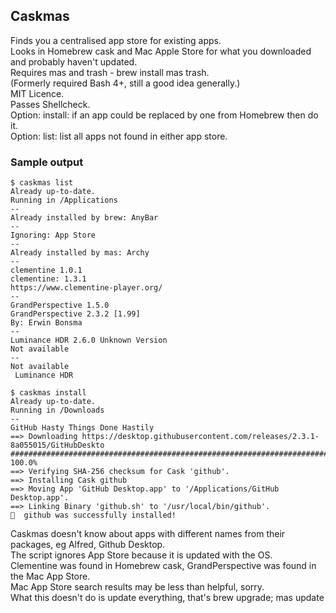 ## Caskmas

Finds you a centralised app store for existing apps.  
Looks in Homebrew cask and Mac Apple Store for what you downloaded and probably haven't updated.  
Requires mas and trash - brew install mas trash.  
(Formerly required Bash 4+, still a good idea generally.)  
MIT Licence.  
Passes Shellcheck.  
Option: install: if an app could be replaced by one from Homebrew then do it.  
Option: list: list all apps not found in either app store.  

### Sample output

```
$ caskmas list
Already up-to-date.
Running in /Applications
--
Already installed by brew: AnyBar
--
Ignoring: App Store
--
Already installed by mas: Archy
--
clementine 1.0.1
clementine: 1.3.1
https://www.clementine-player.org/
--
GrandPerspective 1.5.0
GrandPerspective 2.3.2 [1.99]
By: Erwin Bonsma
--
Luminance HDR 2.6.0 Unknown Version
Not available
--
Not available
 Luminance HDR

$ caskmas install
Already up-to-date.
Running in /Downloads
--
GitHub Hasty Things Done Hastily
==> Downloading https://desktop.githubusercontent.com/releases/2.3.1-8a055015/GitHubDeskto
################################################################################### 100.0%
==> Verifying SHA-256 checksum for Cask 'github'.
==> Installing Cask github
==> Moving App 'GitHub Desktop.app' to '/Applications/GitHub Desktop.app'.
==> Linking Binary 'github.sh' to '/usr/local/bin/github'.
🍺  github was successfully installed!
```

Caskmas doesn't know about apps with different names from their packages, eg Alfred, Github Desktop.  
The script ignores App Store because it is updated with the OS.  
Clementine was found in Homebrew cask, GrandPerspective was found in the Mac App Store.  
Mac App Store search results may be less than helpful, sorry.  
What this doesn't do is update everything, that's brew upgrade; mas update

